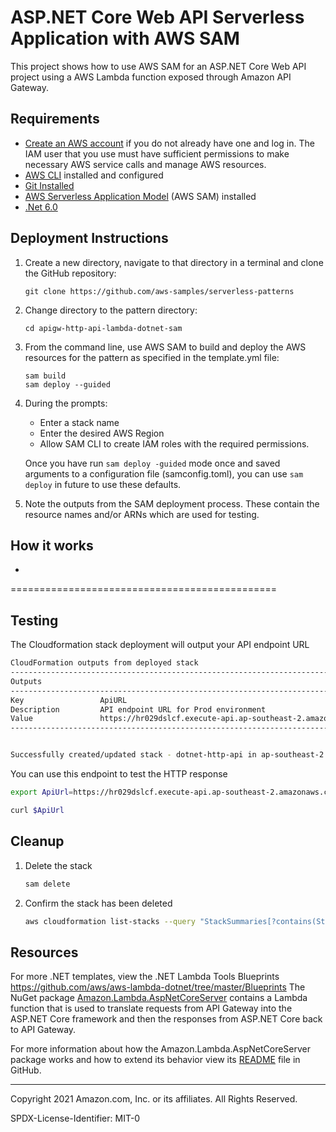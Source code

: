 # ASP.NET Core Web API Serverless Application with AWS SAM

This project shows how to use AWS SAM for an ASP.NET Core Web API project using a AWS Lambda function exposed through Amazon API Gateway. 


## Requirements

* [Create an AWS account](https://portal.aws.amazon.com/gp/aws/developer/registration/index.html) if you do not already have one and log in. The IAM user that you use must have sufficient permissions to make necessary AWS service calls and manage AWS resources.
* [AWS CLI](https://docs.aws.amazon.com/cli/latest/userguide/install-cliv2.html) installed and configured
* [Git Installed](https://git-scm.com/book/en/v2/Getting-Started-Installing-Git)
* [AWS Serverless Application Model](https://docs.aws.amazon.com/serverless-application-model/latest/developerguide/serverless-sam-cli-install.html) (AWS SAM) installed
* [.Net 6.0](https://dotnet.microsoft.com/en-us/download/dotnet/6.0)

## Deployment Instructions

1. Create a new directory, navigate to that directory in a terminal and clone the GitHub repository:
    ``` 
    git clone https://github.com/aws-samples/serverless-patterns
    ```
1. Change directory to the pattern directory:
    ```
    cd apigw-http-api-lambda-dotnet-sam 
    ```
1. From the command line, use AWS SAM to build and deploy the AWS resources for the pattern as specified in the template.yml file:
    ```
    sam build
    sam deploy --guided
    ```
1. During the prompts:
    * Enter a stack name
    * Enter the desired AWS Region
    * Allow SAM CLI to create IAM roles with the required permissions.

    Once you have run `sam deploy -guided` mode once and saved arguments to a configuration file (samconfig.toml), you can use `sam deploy` in future to use these defaults.

1. Note the outputs from the SAM deployment process. These contain the resource names and/or ARNs which are used for testing.

## How it works
- 

==============================================

## Testing
The Cloudformation stack deployment will output your API endpoint URL
```bash
CloudFormation outputs from deployed stack
-------------------------------------------------------------------------------------------------------------------------------------------------------------
Outputs                                                                                                                                                     
-------------------------------------------------------------------------------------------------------------------------------------------------------------
Key                 ApiURL                                                                                                                                  
Description         API endpoint URL for Prod environment                                                                                                   
Value               https://hr029dslcf.execute-api.ap-southeast-2.amazonaws.com/Prod/                                                                       
-------------------------------------------------------------------------------------------------------------------------------------------------------------


Successfully created/updated stack - dotnet-http-api in ap-southeast-2
```

You can use this endpoint to test the HTTP response

```bash
export ApiUrl=https://hr029dslcf.execute-api.ap-southeast-2.amazonaws.com/Prod/                                                            

curl $ApiUrl
```

## Cleanup
 
1. Delete the stack
    ```bash
    sam delete
    ```
1. Confirm the stack has been deleted
    ```bash
    aws cloudformation list-stacks --query "StackSummaries[?contains(StackName,'STACK_NAME')].StackStatus"
    ```

## Resources

For more .NET templates, view the .NET Lambda Tools Blueprints https://github.com/aws/aws-lambda-dotnet/tree/master/Blueprints
The NuGet package [Amazon.Lambda.AspNetCoreServer](https://www.nuget.org/packages/Amazon.Lambda.AspNetCoreServer) contains a Lambda function that is used to translate requests from API Gateway into the ASP.NET Core framework and then the responses from ASP.NET Core back to API Gateway.

For more information about how the Amazon.Lambda.AspNetCoreServer package works and how to extend its behavior view its [README](https://github.com/aws/aws-lambda-dotnet/blob/master/Libraries/src/Amazon.Lambda.AspNetCoreServer/README.md) file in GitHub.

----
Copyright 2021 Amazon.com, Inc. or its affiliates. All Rights Reserved.

SPDX-License-Identifier: MIT-0